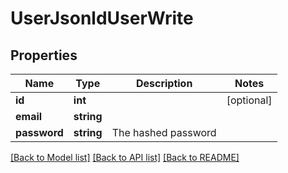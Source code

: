 # UserJsonldUserWrite

## Properties
Name | Type | Description | Notes
------------ | ------------- | ------------- | -------------
**id** | **int** |  | [optional] 
**email** | **string** |  | 
**password** | **string** | The hashed password | 

[[Back to Model list]](../../README.md#documentation-for-models) [[Back to API list]](../../README.md#documentation-for-api-endpoints) [[Back to README]](../../README.md)

